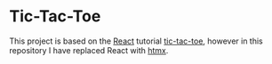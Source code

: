 # Tic-Tac-Toe

This project is based on the [React](https://react.dev) tutorial [tic-tac-toe](https://react.dev/learn/tutorial-tic-tac-toe), however in this repository I have replaced React with [htmx](https://htmx.org/).

